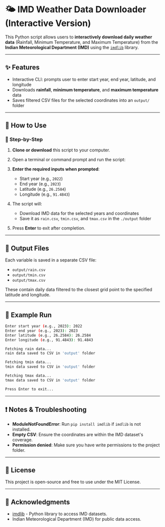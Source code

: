 
# 🌤 IMD Weather Data Downloader (Interactive Version)

This Python script allows users to **interactively download daily weather data** (Rainfall, Minimum Temperature, and Maximum Temperature) from the **Indian Meteorological Department (IMD)** using the [`imdlib`](https://github.com/imdevskp/imdlib) library.

---

## ✨ Features

- Interactive CLI: prompts user to enter start year, end year, latitude, and longitude
- Downloads **rainfall**, **minimum temperature**, and **maximum temperature** data
- Saves filtered CSV files for the selected coordinates into an `output/` folder

---


## 🚀 How to Use

### 🔧 Step-by-Step

1. **Clone or download** this script to your computer.

2. Open a terminal or command prompt and run the script:


3. **Enter the required inputs when prompted**:
   - Start year (e.g., `2022`)
   - End year (e.g., `2023`)
   - Latitude (e.g., `26.2584`)
   - Longitude (e.g., `91.4843`)

4. The script will:
   - Download IMD data for the selected years and coordinates
   - Save it as `rain.csv`, `tmin.csv`, and `tmax.csv` in the `./output` folder

5. Press **Enter** to exit after completion.

---

## 📁 Output Files

Each variable is saved in a separate CSV file:

- `output/rain.csv`
- `output/tmin.csv`
- `output/tmax.csv`

These contain daily data filtered to the closest grid point to the specified latitude and longitude.

---

## 🧪 Example Run

```bash
Enter start year (e.g., 2023): 2022
Enter end year (e.g., 2023): 2023
Enter latitude (e.g., 26.2584): 26.2584
Enter longitude (e.g., 91.4843): 91.4843

Fetching rain data...
rain data saved to CSV in 'output' folder 

Fetching tmin data...
tmin data saved to CSV in 'output' folder 

Fetching tmax data...
tmax data saved to CSV in 'output' folder 

Press Enter to exit...
```

---

## ❗ Notes & Troubleshooting

- **ModuleNotFoundError**: Run `pip install imdlib` if `imdlib` is not installed.
- **Empty CSV**: Ensure the coordinates are within the IMD dataset's coverage.
- **Permission denied**: Make sure you have write permissions to the project folder.

---

## 📝 License

This project is open-source and free to use under the MIT License.

---

## 🙌 Acknowledgments

- [imdlib](https://github.com/imdevskp/imdlib) - Python library to access IMD datasets.
- Indian Meteorological Department (IMD) for public data access.

